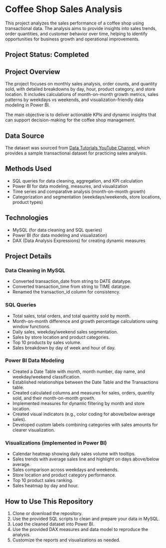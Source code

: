 # Coffee Shop Sales Analysis

This project analyzes the sales performance of a coffee shop using transactional data. The analysis aims to provide insights into sales trends, order quantities, and customer behavior over time, helping to identify opportunities for business growth and operational improvements.

## Project Status: Completed

## Project Overview

The project focuses on monthly sales analysis, order counts, and quantity sold, with detailed breakdowns by day, hour, product category, and store location. It includes calculations of month-on-month growth metrics, sales patterns by weekdays vs weekends, and visualization-friendly data modeling in Power BI.

The main objective is to deliver actionable KPIs and dynamic insights that can support decision-making for the coffee shop management.

## Data Source

The dataset was sourced from [Data Tutorials YouTube Channel](https://www.youtube.com/@datatutorials1), which provides a sample transactional dataset for practicing sales analysis.

## Methods Used

- SQL queries for data cleaning, aggregation, and KPI calculation
- Power BI for data modeling, measures, and visualization
- Time series and comparative analysis (month-on-month growth)
- Categorization and segmentation (weekdays/weekends, store locations, product types)

## Technologies

- MySQL (for data cleaning and SQL queries)
- Power BI (for data modeling and visualization)
- DAX (Data Analysis Expressions) for creating dynamic measures

## Project Details

### Data Cleaning in MySQL

- Converted transaction_date from string to DATE datatype.
- Converted transaction_time from string to TIME datatype.
- Renamed the transaction_id column for consistency.

### SQL Queries

- Total sales, total orders, and total quantity sold by month.
- Month-on-month difference and growth percentage calculations using window functions.
- Daily sales, weekday/weekend sales segmentation.
- Sales by store location and product categories.
- Top 10 products by sales volume.
- Sales breakdown by day of week and hour of day.


### Power BI Data Modeling

- Created a Date Table with month, month number, day name, and weekday/weekend classification.
- Established relationships between the Date Table and the Transactions table.
- Created calculated columns and measures for sales, orders, quantity sold, and their month-on-month growth.
- Implemented measures for dynamic filtering by month and store location.
- Created visual indicators (e.g., color coding for above/below average sales).
- Developed custom labels combining categories with sales amounts for clearer visualization.

### Visualizations (implemented in Power BI)

- Calendar heatmap showing daily sales volume with tooltips.
- Sales trends with average sales line and highlight on days above/below average.
- Sales comparison across weekdays and weekends.
- Store location and product category performance.
- Top 10 product sales ranking.
- Sales heatmap by day and hour.

## How to Use This Repository

1. Clone or download the repository.
2. Use the provided SQL scripts to clean and prepare your data in MySQL.
3. Load the cleaned dataset into Power BI.
4. Use the provided DAX measures and data model to reproduce the analysis.
5. Customize the reports and visualizations as needed.




